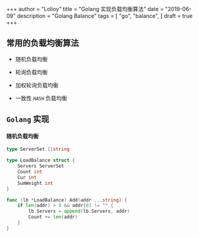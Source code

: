 +++
author = "Lolioy"
title = "Golang 实现负载均衡算法"
date = "2019-06-09"
description = "Golang Balance"
tags = [
    "go",
    "balance",
]
draft = true
+++

<!--more-->

## 常用的负载均衡算法

- 随机负载均衡

- 轮询负载均衡

- 加权轮询负载均衡

- 一致性 `HASH` 负载均衡

## `Golang` 实现

#### 随机负载均衡

```go
type ServerSet []string

type LoadBalance struct {
    Servers ServerSet
    Count int
    Cur int
    SumWeight int
}

func (lb *LoadBalance) Add(addr ...string) {
    if len(addr) > 0 && addr[0] != "" {
        lb.Servers = append(lb.Servers, addr)
        Count += len(addr)
    }
}
```
